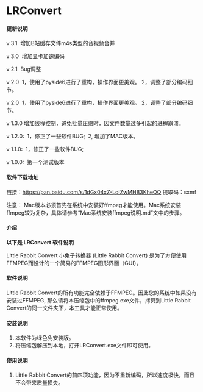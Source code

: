 # LRConvert


#### 更新说明

v 3.1
​     增加B站缓存文件m4s类型的音视频合并

v 3.0
​     增加显卡加速编码

v 2.1
​     Bug调整

v 2.0
​     1，使用了pyside6进行了重构，操作界面更美观。
​     2，调整了部分编码细节。

v 2.0
​    1，使用了pyside6进行了重构，操作界面更美观。
​    2，调整了部分编码细节。


v 1.3.0
​     增加线程控制，避免批量压缩时，因文件数量过多引起的进程崩溃。

v 1.2.0:
​     1，修正了一些软件BUG;
​     2, 增加了MAC版本。

v 1.1.0:
​     1，修正了一些软件BUG;

v 1.0.0:
​     第一个测试版本

#### 软件下载地址

链接：https://pan.baidu.com/s/1dGx04xZ-LoiZwMHB3KheOQ 
提取码：sxmf 


注意： Mac版本必须首先在系统中安装好ffmpeg才能使用。Mac系统安装ffmpeg较为复杂，具体请参考“Mac系统安装ffmpeg说明.md”文中的步骤。


#### 介绍
**以下是 LRConvert 软件说明** 

Little Rabbit Convert 小兔子转换器 (Little Rabbit Convert) 是为了方便使用FFMPEG而设计的一个简易的FFMPEG图形界面（GUI）。


#### 软件说明
Little Rabbit Convert的所有功能完全依赖于FFMPEG。因此您的系统中如果没有安装过FFMPEG,
那么请将本压缩包中的ffmpeg.exe文件，拷贝到Little Rabbit Convert的同一文件夹下，本工具才能正常使用。


#### 安装说明

1.  本软件为绿色免安装版。
2.  将压缩包解压到本地，打开LRConvert.exe文件即可使用。


#### 使用说明

1.  Little Rabbit Convert的前四项功能，因为不重新编码，所以速度极快，而且不会带来质量损失。

